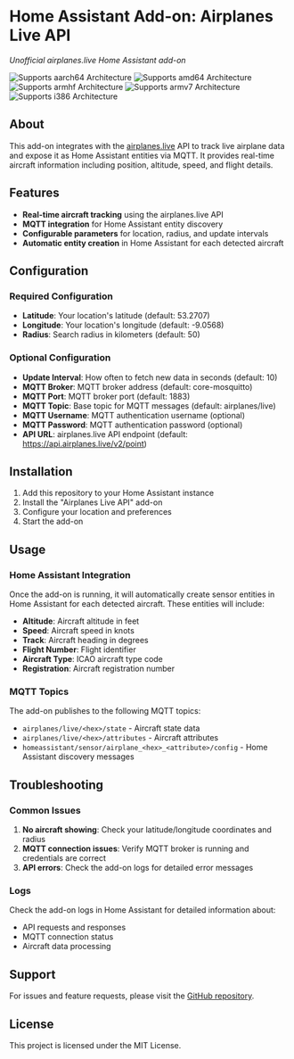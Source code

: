# Home Assistant Add-on: Airplanes Live API

_Unofficial airplanes.live Home Assistant add-on_

![Supports aarch64 Architecture][aarch64-shield]
![Supports amd64 Architecture][amd64-shield]
![Supports armhf Architecture][armhf-shield]
![Supports armv7 Architecture][armv7-shield]
![Supports i386 Architecture][i386-shield]

[aarch64-shield]: https://img.shields.io/badge/aarch64-yes-green.svg
[amd64-shield]: https://img.shields.io/badge/amd64-yes-green.svg
[armhf-shield]: https://img.shields.io/badge/armhf-yes-green.svg
[armv7-shield]: https://img.shields.io/badge/armv7-yes-green.svg
[i386-shield]: https://img.shields.io/badge/i386-yes-green.svg

## About

This add-on integrates with the [airplanes.live](https://airplanes.live) API to track live airplane data and expose it as Home Assistant entities via MQTT. It provides real-time aircraft information including position, altitude, speed, and flight details.

## Features

- **Real-time aircraft tracking** using the airplanes.live API
- **MQTT integration** for Home Assistant entity discovery
- **Configurable parameters** for location, radius, and update intervals
- **Automatic entity creation** in Home Assistant for each detected aircraft

## Configuration

### Required Configuration

- **Latitude**: Your location's latitude (default: 53.2707)
- **Longitude**: Your location's longitude (default: -9.0568)
- **Radius**: Search radius in kilometers (default: 50)

### Optional Configuration

- **Update Interval**: How often to fetch new data in seconds (default: 10)
- **MQTT Broker**: MQTT broker address (default: core-mosquitto)
- **MQTT Port**: MQTT broker port (default: 1883)
- **MQTT Topic**: Base topic for MQTT messages (default: airplanes/live)
- **MQTT Username**: MQTT authentication username (optional)
- **MQTT Password**: MQTT authentication password (optional)
- **API URL**: airplanes.live API endpoint (default: https://api.airplanes.live/v2/point)

## Installation

1. Add this repository to your Home Assistant instance
2. Install the "Airplanes Live API" add-on
3. Configure your location and preferences
4. Start the add-on

## Usage

### Home Assistant Integration

Once the add-on is running, it will automatically create sensor entities in Home Assistant for each detected aircraft. These entities will include:

- **Altitude**: Aircraft altitude in feet
- **Speed**: Aircraft speed in knots
- **Track**: Aircraft heading in degrees
- **Flight Number**: Flight identifier
- **Aircraft Type**: ICAO aircraft type code
- **Registration**: Aircraft registration number

### MQTT Topics

The add-on publishes to the following MQTT topics:

- `airplanes/live/<hex>/state` - Aircraft state data
- `airplanes/live/<hex>/attributes` - Aircraft attributes
- `homeassistant/sensor/airplane_<hex>_<attribute>/config` - Home Assistant discovery messages

## Troubleshooting

### Common Issues

1. **No aircraft showing**: Check your latitude/longitude coordinates and radius
2. **MQTT connection issues**: Verify MQTT broker is running and credentials are correct
3. **API errors**: Check the add-on logs for detailed error messages

### Logs

Check the add-on logs in Home Assistant for detailed information about:
- API requests and responses
- MQTT connection status
- Aircraft data processing

## Support

For issues and feature requests, please visit the [GitHub repository](https://github.com/BenCos17/airplanesliveHA).

## License

This project is licensed under the MIT License.
